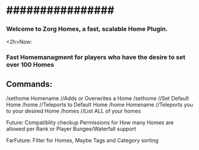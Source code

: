 <h1>################</h1>
<h3>Welcome to Zorg Homes, a fast, scalable Home Plugin.</h3>

<2h>Now:</h2>
 <h3>Fast Homemanagment for players who have the desire to set over 100 Homes</h3>
 
<h2>Commands:</h2>
 <tr>
 <td>/sethome Homename //Adds or Overwrites a Home</td>
 <td>/sethome          //Set Default Home</td>
 </tr>
 /home             //Teleports to Default Home
 /home Homename    //Teleports you to your desired Home
 /homes            //List ALL of your homes

Future:
 Compatiblity checkup
 Permissions for How many Homes are allowed per Rank or Player
 Bungee/Waterfall support

FarFuture:
 Filter for Homes, Maybe Tags and Category sorting


